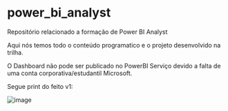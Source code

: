 # power_bi_analyst

Repositório relacionado a formação de Power BI Analyst

Aqui nós temos todo o conteúdo programatico e o projeto desenvolvido na trilha.

O Dashboard não pode ser publicado no PowerBI Serviço devido a falta de uma conta corporativa/estudantil Microsoft.

Segue print do feito v1:

![image](https://github.com/Shuruder/project_pbi_analyst_sales_report/assets/77752601/52f679f3-28b5-42ff-98c5-4118755fe844)
